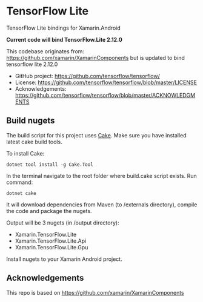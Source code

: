 # TensorFlow Lite

TensorFlow Lite bindings for Xamarin.Android

**Current code will bind TensorFlow.Lite 2.12.0**

This codebase originates from: https://github.com/xamarin/XamarinComponents
but is updated to bind tensorflow lite 2.12.0


 * GitHub project: https://github.com/tensorflow/tensorflow/ 
 * License: https://github.com/tensorflow/tensorflow/blob/master/LICENSE 
 * Acknowledgements: https://github.com/tensorflow/tensorflow/blob/master/ACKNOWLEDGMENTS


## Build nugets

The build script for this project uses [Cake](http://cakebuild.net). Make sure you have installed latest cake build tools.

To install Cake:

```
dotnet tool install -g Cake.Tool	
```

In the terminal navigate to the root folder where build.cake script exists.
Run command: 

```
dotnet cake
```

It will download dependencies from Maven (to /externals directory), compile the code and package the nugets.

Output will be 3 nugets (in /output directory):

* Xamarin.TensorFlow.Lite
* Xamarin.TensorFlow.Lite.Api
* Xamarin.TensorFlow.Lite.Gpu

Install nugets to your Xamarin Android project.

## Acknowledgements
This repo is based on https://github.com/xamarin/XamarinComponents
